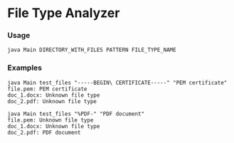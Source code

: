 # File Type Analyzer

### Usage
    java Main DIRECTORY_WITH_FILES PATTERN FILE_TYPE_NAME

### Examples
    java Main test_files "-----BEGIN\ CERTIFICATE-----" "PEM certificate"
    file.pem: PEM certificate
    doc_1.docx: Unknown file type
    doc_2.pdf: Unknown file type
    
    java Main test_files "%PDF-" "PDF document"
    file.pem: Unknown file type
    doc_1.docx: Unknown file type
    doc_2.pdf: PDF document
